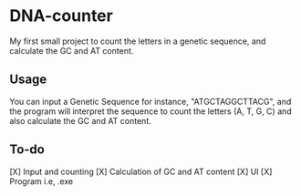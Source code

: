 # DNA-counter
My first small project to count the letters in a genetic sequence, and calculate the GC and AT content.

## Usage
You can input a Genetic Sequence for instance, "ATGCTAGGCTTACG", and the program will interpret the sequence to count the letters (A, T, G, C) and also calculate the GC and AT content.

## To-do
[X] Input and counting
[X] Calculation of GC and AT content
[X] UI
[X] Program i.e, .exe
